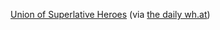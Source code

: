 ---
layout: post
wordpress_id: 883
wordpress_url: http://noesbueno.com/?p=883
date: '2010-12-01 14:38:42 -0600'
date_gmt: '2010-12-01 19:38:42 -0600'
body: |
  <p><a href="http://chetart.com/blog/?p=2265">Union of Superlative Heroes</a> <span class="via">(via <a href="http://thedailywh.at">the daily wh.at</a>)</span></p>
---